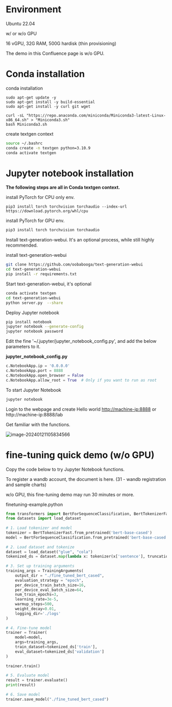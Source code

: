 # Environment

Ubuntu 22.04 

w/ or w/o GPU

16 vGPU, 32G RAM, 500G hardisk (thin provisioning)

The demo in this Confluence page is w/o GPU. 

# Conda installation

conda installation

```ubuntu
sudo apt-get update -y
sudo apt-get install -y build-essential
sudo apt-get install -y curl git wget
 
curl -sL "https://repo.anaconda.com/miniconda/Miniconda3-latest-Linux-x86_64.sh" > "Miniconda3.sh"
bash Miniconda3.sh
```

create textgen context

```bash
source ~/.bashrc
conda create -n textgen python=3.10.9
conda activate textgen
```

# Jupyter notebook installation 

**The following steps are all in Conda textgen context.**

install PyTorch for CPU only env.

```shell
pip3 install torch torchvision torchaudio --index-url https://download.pytorch.org/whl/cpu
```

install PyTorch for GPU env.

```bash
pip3 install torch torchvision torchaudio
```

Install text-generation-webui. It's an optional process, while still highly recommended.

install text-generation-webui

```bash
git clone https://github.com/oobabooga/text-generation-webui
cd text-generation-webui
pip install -r requirements.txt
```

Start text-generation-webui, it's optional

```bash
conda activate textgen
cd text-generation-webui
python server.py  --share
```

Deploy Jupyter notebook

```bash
pip install notebook
jupyter notebook --generate-config
jupyter notebook password
```

Edit the fine '~/.jupyter/jupyter_notebook_config.py', and add the below parameters to it.

**jupyter_notebook_config.py**

```python
c.NotebookApp.ip = '0.0.0.0'
c.NotebookApp.port = 8888
c.NotebookApp.open_browser = False
c.NotebookApp.allow_root = True  # Only if you want to run as root
```

To start Jupyter Notebook

```bash
jupyter notebook
```

Login to the webpage and create Hello world [http://machine-ip:8888](http://machine-ip:8888/) or http://machine-ip:8888/lab

Get familiar with the functions.

![image-20240121105834566](C:\Users\admin\AppData\Roaming\Typora\typora-user-images\image-20240121105834566.png)

# fine-tuning quick demo (w/o GPU)

Copy the code below to try Jupyter Notebook functions.

To register a wandb account, the document is here. (31 - wandb registration and sample charts)

w/o GPU, this fine-tuning demo may run 30 minutes or more.

finetuning-example.python

```python
from transformers import BertForSequenceClassification, BertTokenizerFast, Trainer, TrainingArguments
from datasets import load_dataset
  
# 1. Load tokenizer and model
tokenizer = BertTokenizerFast.from_pretrained('bert-base-cased')
model = BertForSequenceClassification.from_pretrained('bert-base-cased')
  
# 2. Load dataset and tokenize
dataset = load_dataset("glue", "cola")
tokenized_ds = dataset.map(lambda x: tokenizer(x['sentence'], truncation=True, padding='max_length', max_length=128), batched=True)
  
# 3. Set up training arguments
training_args = TrainingArguments(
    output_dir = "./fine_tuned_bert_cased",
    evaluation_strategy = "epoch",
    per_device_train_batch_size=16,
    per_device_eval_batch_size=64,
    num_train_epochs=3,
    learning_rate=3e-5,
    warmup_steps=500,
    weight_decay=0.01,
    logging_dir='./logs'
)
  
# 4. Fine-tune model
trainer = Trainer(
    model=model,
    args=training_args,
    train_dataset=tokenized_ds['train'],
    eval_dataset=tokenized_ds['validation']
)
  
trainer.train()
  
# 5. Evaluate model
result = trainer.evaluate()
print(result)
  
# 6. Save model
trainer.save_model("./fine_tuned_bert_cased")
```


